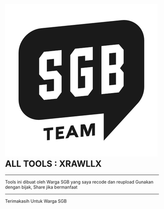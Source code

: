 # ![Image](SGB.png) ALL TOOLS : XRAWLLX

-----

Tools ini dibuat oleh Warga SGB yang saya recode dan reupload
Gunakan dengan bijak, Share jika bermanfaat

-----

Terimakasih Untuk Warga SGB


